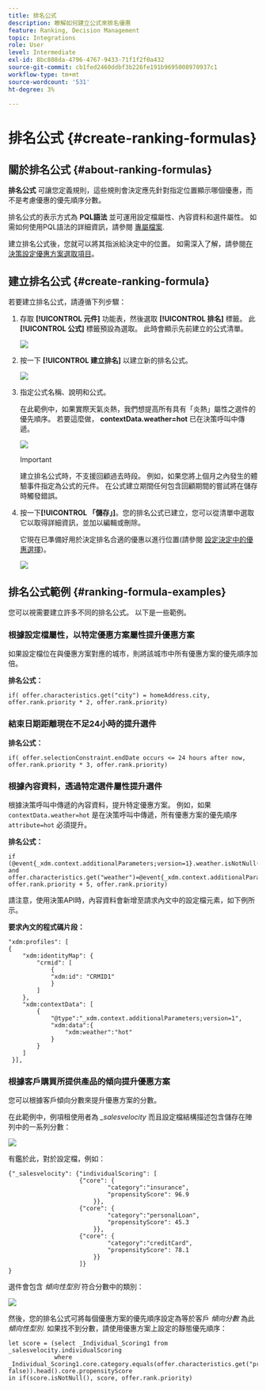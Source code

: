 ```yaml
---
title: 排名公式
description: 瞭解如何建立公式來排名優惠
feature: Ranking, Decision Management
topic: Integrations
role: User
level: Intermediate
exl-id: 8bc808da-4796-4767-9433-71f1f2f0a432
source-git-commit: cb1fed2460ddbf3b226fe191b9695008970937c1
workflow-type: tm+mt
source-wordcount: '531'
ht-degree: 3%

---
```


# 排名公式 {#create-ranking-formulas}

## 關於排名公式 {#about-ranking-formulas}

**排名公式** 可讓您定義規則，這些規則會決定應先針對指定位置顯示哪個優惠，而不是考慮優惠的優先順序分數。

排名公式的表示方式為 **PQL語法** 並可運用設定檔屬性、內容資料和選件屬性。 如需如何使用PQL語法的詳細資訊，請參閱 [專屬檔案](https://experienceleague.adobe.com/docs/experience-platform/segmentation/pql/overview.html?lang=zh-Hant).

建立排名公式後，您就可以將其指派給決定中的位置。 如需深入了解，請參閱[在決策設定優惠方案選取項目](../offer-activities/configure-offer-selection.md)。

## 建立排名公式 {#create-ranking-formula}

若要建立排名公式，請遵循下列步驟：

1. 存取 **[!UICONTROL 元件]** 功能表，然後選取 **[!UICONTROL 排名]** 標籤。 此 **[!UICONTROL 公式]** 標籤預設為選取。 此時會顯示先前建立的公式清單。

   ![](../assets/rankings-list.png)

1. 按一下 **[!UICONTROL 建立排名]** 以建立新的排名公式。

   ![](../assets/ranking-create-formula.png)

1. 指定公式名稱、說明和公式。

   在此範例中，如果實際天氣炎熱，我們想提高所有具有「炎熱」屬性之選件的優先順序。 若要這麼做， **contextData.weather=hot** 已在決策呼叫中傳遞。

   ![](../assets/ranking-syntax.png)

   >[!IMPORTANT]
   >
   >建立排名公式時，不支援回顧過去時段。 例如，如果您將上個月之內發生的體驗事件指定為公式的元件。 在公式建立期間任何包含回顧期間的嘗試將在儲存時觸發錯誤。

1. 按一下&#x200B;**[!UICONTROL 「儲存」]**。您的排名公式已建立，您可以從清單中選取它以取得詳細資訊，並加以編輯或刪除。

   它現在已準備好用於決定排名合適的優惠以進行位置(請參閱 [設定決定中的優惠選擇](../offer-activities/configure-offer-selection.md))。

   ![](../assets/ranking-formula-created.png)

## 排名公式範例 {#ranking-formula-examples}

您可以視需要建立許多不同的排名公式。 以下是一些範例。

<!--
Boost by offer ID

Boost the priority of an offer with the offer ID *xcore:personalized-offer:13d213cd4cb328ec* by 5.

**Ranking formula:**

```
if( offer._id = "xcore:personalized-offer:13d213cd4cb328ec", offer.rank.priority + 5, offer.rank.priority)
```

Change the offer priority based on a certain profile attribute

Set the offer priority to 30 for offer *xcore:personalized-offer:13d213cd4cb328ec* if the user lives in the city of Bondi.

**Ranking formula:**

```
if( offer._id = "xcore:personalized-offer:13d213cd4cb328ec" and homeAddress.city.equals("Bondi", false), 30, offer.rank.priority)
```

Boost multiple offers by offer ID based on the presence of a profile's audience membership

Boost the priority of offers based on whether the user is a member of a priority audience, which is configured as an attribute in the offer.

**Ranking formula:**

```
if( segmentMembership.get("ups").get(offer.characteristics.get("prioritySegmentId")).status in (["realized","existing"]), offer.rank.priority + 10, offer.rank.priority)
```
-->

### 根據設定檔屬性，以特定優惠方案屬性提升優惠方案

如果設定檔位在與優惠方案對應的城市，則將該城市中所有優惠方案的優先順序加倍。

**排名公式：**

```
if( offer.characteristics.get("city") = homeAddress.city, offer.rank.priority * 2, offer.rank.priority)
```

### 結束日期距離現在不足24小時的提升選件

**排名公式：**

```
if( offer.selectionConstraint.endDate occurs <= 24 hours after now, offer.rank.priority * 3, offer.rank.priority)
```

### 根據內容資料，透過特定選件屬性提升選件

根據決策呼叫中傳遞的內容資料，提升特定優惠方案。 例如，如果 `contextData.weather=hot` 是在決策呼叫中傳遞，所有優惠方案的優先順序 `attribute=hot` 必須提升。

**排名公式：**

```
if (@event{_xdm.context.additionalParameters;version=1}.weather.isNotNull()
and offer.characteristics.get("weather")=@event{_xdm.context.additionalParameters;version=1}.weather, offer.rank.priority + 5, offer.rank.priority)
```

請注意，使用決策API時，內容資料會新增至請求內文中的設定檔元素，如下例所示。

**要求內文的程式碼片段：**

```
"xdm:profiles": [
{
    "xdm:identityMap": {
        "crmid": [
            {
            "xdm:id": "CRMID1"
            }
        ]
    },
    "xdm:contextData": [
        {
            "@type":"_xdm.context.additionalParameters;version=1",
            "xdm:data":{
                "xdm:weather":"hot"
            }
        }
    ]
 }],
```

### 根據客戶購買所提供產品的傾向提升優惠方案

您可以根據客戶傾向分數來提升優惠方案的分數。

在此範例中，例項租使用者為 *_salesvelocity* 而且設定檔結構描述包含儲存在陣列中的一系列分數：

![](../assets/ranking-example-schema.png)

有鑑於此，對於設定檔，例如：

```
{"_salesvelocity": {"individualScoring": [
                    {"core": {
                            "category":"insurance",
                            "propensityScore": 96.9
                        }},
                    {"core": {
                            "category":"personalLoan",
                            "propensityScore": 45.3
                        }},
                    {"core": {
                            "category":"creditCard",
                            "propensityScore": 78.1
                        }}
                    ]}
}
```

選件會包含 *傾向性型別* 符合分數中的類別：

![](../assets/ranking-example-propensityType.png)

然後，您的排名公式可將每個優惠方案的優先順序設定為等於客戶 *傾向分數* 為此 *傾向性型別*. 如果找不到分數，請使用優惠方案上設定的靜態優先順序：

```
let score = (select _Individual_Scoring1 from _salesvelocity.individualScoring
             where _Individual_Scoring1.core.category.equals(offer.characteristics.get("propensityType"), false)).head().core.propensityScore
in if(score.isNotNull(), score, offer.rank.priority)
```
